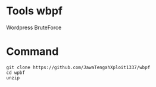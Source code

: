 # Tools wbpf
Wordpress BruteForce

# Command
```
git clone https://github.com/JawaTengahXploit1337/wbpf
cd wpbf
unzip 
```
